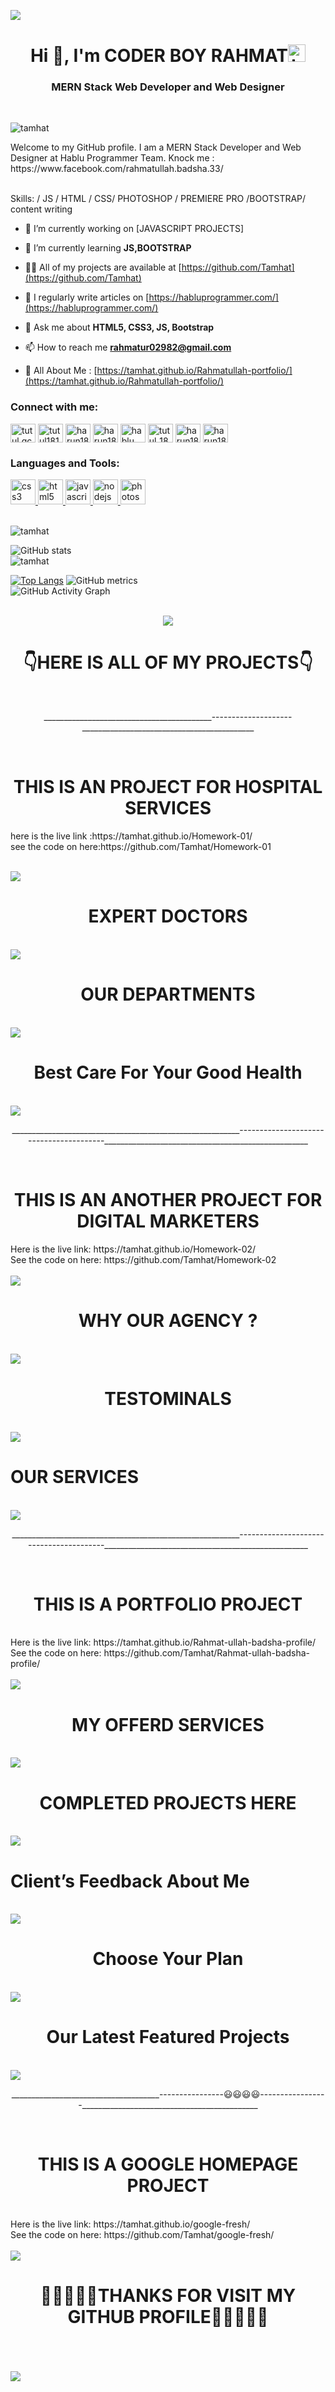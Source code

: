 
<img src="https://github.com/Tamhat/Tamhat/blob/main/Screenshot_69.png"><br>
<h1 align="center">Hi 👋, I'm CODER BOY RAHMAT<img src="https://user-images.githubusercontent.com/1303154/88677602-1635ba80-d120-11ea-84d8-d263ba5fc3c0.gif" width="28px" alt="hi"></h1><h3 align="center">MERN Stack Web Developer and Web Designer </h3><br>
<p align="left"><img src="https://komarev.com/ghpvc/?username=Tamhat&label=Profile%20views&color=0e75b6&style=flat" alt="tamhat" /></p>
<p>Welcome to my GitHub profile. I am a MERN Stack Developer and Web Designer at Hablu Programmer Team. Knock me : https://www.facebook.com/rahmatullah.badsha.33/</p><br>
Skills: / JS / HTML / CSS/ PHOTOSHOP / PREMIERE PRO /BOOTSTRAP/ content writing<br>

- 🔭 I’m currently working on [JAVASCRIPT PROJECTS]

- 🌱 I’m currently learning **JS,BOOTSTRAP**

- 👨‍💻 All of my projects are available at [https://github.com/Tamhat](https://github.com/Tamhat)

- 📝 I regularly write articles on [https://habluprogrammer.com/](https://habluprogrammer.com/)

- 💬 Ask me about **HTML5, CSS3, JS, Bootstrap**

- 📫 How to reach me **rahmatur02982@gmail.com**

- 📄 All About Me : [https://tamhat.github.io/Rahmatullah-portfolio/](https://tamhat.github.io/Rahmatullah-portfolio/)<br>
<h3 align="left">Connect with me:</h3> <p align="left"> 
  <p align="left">
<a href="https://fb.com/rahmatullah.badsha.33/" target="blank"><img align="center" src="https://raw.githubusercontent.com/rahuldkjain/github-profile-readme-generator/master/src/images/icons/Social/facebook.svg" alt="tutul.qcsc" height="30" width="40" /></a>
<a href="https://twitter.com" target="blank"><img align="center" src="https://raw.githubusercontent.com/rahuldkjain/github-profile-readme-generator/master/src/images/icons/Social/twitter.svg" alt="tutul181" height="30" width="40" /></a>
<a href="https://linkedin.com/in/rahmat-ullah-7605221b7/" target="blank"><img align="center" src="https://raw.githubusercontent.com/rahuldkjain/github-profile-readme-generator/master/src/images/icons/Social/linked-in-alt.svg" alt="harun181" height="30" width="40" /></a>
<a href="https://codepen.io/tamhat" target="blank"><img align="center" src="https://raw.githubusercontent.com/rahuldkjain/github-profile-readme-generator/master/src/images/icons/Social/codepen.svg" alt="harun181" height="30" width="40" /></a>
<a href="https://www.youtube.com" target="blank"><img align="center" src="https://raw.githubusercontent.com/rahuldkjain/github-profile-readme-generator/master/src/images/icons/Social/youtube.svg" alt="hablu programmer" height="30" width="40" /></a>
<a href="https://instagram.com/badsharahmatullah" target="blank"><img align="center" src="https://raw.githubusercontent.com/rahuldkjain/github-profile-readme-generator/master/src/images/icons/Social/instagram.svg" alt="tutul_181" height="30" width="40" /></a>
<a href="https://dribbble.com/ulldvdah" target="blank"><img align="center" src="https://raw.githubusercontent.com/rahuldkjain/github-profile-readme-generator/master/src/images/icons/Social/dribbble.svg" alt="harun181" height="30" width="40" /></a>
<a href="https://www.behance.net/rahmatbadsha" target="blank"><img align="center" src="https://raw.githubusercontent.com/rahuldkjain/github-profile-readme-generator/master/src/images/icons/Social/behance.svg" alt="harun181" height="30" width="40" /></a>
</p>
 </p> <h3 align="left">Languages and Tools:</h3> <p align="left"> <a href="https://www.w3schools.com/css/" target="_blank"> <img src="https://raw.githubusercontent.com/devicons/devicon/master/icons/css3/css3-original-wordmark.svg" alt="css3" width="40" height="40"/> </a> <a href="https://www.w3.org/html/" target="_blank"> <img src="https://raw.githubusercontent.com/devicons/devicon/master/icons/html5/html5-original-wordmark.svg" alt="html5" width="40" height="40"/> </a> <a href="https://developer.mozilla.org/en-US/docs/Web/JavaScript" target="_blank"> <img src="https://raw.githubusercontent.com/devicons/devicon/master/icons/javascript/javascript-original.svg" alt="javascript" width="40" height="40"/> </a> <a href="https://nodejs.org" target="_blank"> <img src="https://raw.githubusercontent.com/devicons/devicon/master/icons/nodejs/nodejs-original-wordmark.svg" alt="nodejs" width="40" height="40"/> </a> <a href="https://www.photoshop.com/en" target="_blank"> <img src="https://raw.githubusercontent.com/devicons/devicon/master/icons/photoshop/photoshop-line.svg" alt="photoshop" width="40" height="40"/> </a> </p> <p><br>
  <img align="center" src="https://github-readme-stats.vercel.app/api/top-langs?username=tamhat&show_icons=true&locale=en&layout=compact" alt="tamhat" /></p> <p>
  
![GitHub stats](https://github-readme-stats.vercel.app/api?username=Tamhat&show_icons=true&count_private=true)  
  <img align="center" src="https://github-readme-streak-stats.herokuapp.com/?user=tamhat&" alt="tamhat" /></p>
[![Top Langs](https://github-readme-stats.vercel.app/api/top-langs/?username=Tamhat)](https://github.com/anuraghazra/github-readme-stats)
![GitHub metrics](https://metrics.lecoq.io/Tamhat)  <br>
![GitHub Activity Graph](https://activity-graph.herokuapp.com/graph?username=Tamhat)  <br><br>
<p align="center">
  <img src="https://github.com/thompsonemerson/thompsonemerson/raw/master/cover-thompson.png" />
</p>
<h1 align="center">👇HERE IS ALL OF MY PROJECTS👇</h1><br>
<p align="center">__________________________________________--------------------___________________________________________</p><br>
<h1 align="center">THIS IS AN PROJECT FOR HOSPITAL SERVICES</h1 <br>
here is the live link :https://tamhat.github.io/Homework-01/ <br>
see the code on here:https://github.com/Tamhat/Homework-01<br><br>
  
<img src="https://github.com/Tamhat/Tamhat/blob/main/Screenshot_70.png"><br>
<h1 align="center">EXPERT DOCTORS</h1><br>
<img src="https://github.com/Tamhat/Tamhat/blob/main/Screenshot_71.png"><br>
  <h1 align="center">OUR DEPARTMENTS</h1><br>
<img src="https://github.com/Tamhat/Tamhat/blob/main/Screenshot_72.png"><br>
  <h1 align="center">Best Care For Your
Good Health</h1><br>
<img src="https://github.com/Tamhat/Tamhat/blob/main/Screenshot_73.png"><br>
<p align="center">_________________________________________________________----------------------------------------___________________________________________________</p><br>
<h1 align="center">THIS IS AN ANOTHER PROJECT FOR DIGITAL MARKETERS</h1 <br>
Here is the live link: https://tamhat.github.io/Homework-02/ <br>
See the code on here: https://github.com/Tamhat/Homework-02<br><br>
<img src="https://github.com/Tamhat/Tamhat/blob/main/Screenshot_75.png"><br>
<h1 align="center">WHY OUR AGENCY ?</h1><br>
<img src="https://github.com/Tamhat/Tamhat/blob/main/Screenshot_76.png"><br>
<h1 align="center">TESTOMINALS</h1><br>
<img src="https://github.com/Tamhat/Tamhat/blob/main/Screenshot_77.png"><br>
<h1>OUR SERVICES</h1><br>
<img src="https://github.com/Tamhat/Tamhat/blob/main/Screenshot_78.png"><br>
  <p align="center">_________________________________________________________----------------------------------------___________________________________________________</p><br>
  <h1 align="center">THIS IS A PORTFOLIO PROJECT</h1> <br>
Here is the live link: https://tamhat.github.io/Rahmat-ullah-badsha-profile/ <br>
See the code on here:  https://github.com/Tamhat/Rahmat-ullah-badsha-profile/<br><br>
<img src="https://github.com/Tamhat/Tamhat/blob/main/Screenshot_79.png"><br>
<h1 align="center">MY OFFERD SERVICES</h1><br>
<img src="https://github.com/Tamhat/Tamhat/blob/main/Screenshot_80.png"><br>
<h1 align="center">COMPLETED PROJECTS HERE</h1><br>
<img src="https://github.com/Tamhat/Tamhat/blob/main/Screenshot_81.png"><br>
<h1>Client’s Feedback About Me</h1><br>
<img src="https://github.com/Tamhat/Tamhat/blob/main/Screenshot_82.png"><br>
  <h1 align="center">Choose Your Plan</h1><br>
<img src="https://github.com/Tamhat/Tamhat/blob/main/Screenshot_83.png"><br>
<h1 align="center">Our Latest Featured Projects</h1><br>
<img src="https://github.com/Tamhat/Tamhat/blob/main/Screenshot_84.png"><br>
<p align="center">_____________________________________----------------😃😃😃😃-----------------____________________________________________</p><br>
  <h1 align="center">THIS IS A GOOGLE HOMEPAGE PROJECT</h1> <br>
Here is the live link: https://tamhat.github.io/google-fresh/ <br>
See the code on here:  https://github.com/Tamhat/google-fresh/<br><br>
<img src="https://github.com/Tamhat/Tamhat/blob/main/Screenshot_85.png"><br>
  <h1 align="center">🌺🌺🌺🌺🌺THANKS FOR VISIT MY  GITHUB PROFILE🌺🌺🌺🌺🌺</h1><br>
<br><br><img src="https://github.com/Tamhat/Tamhat/blob/main/webing.jpg"><br><br>
